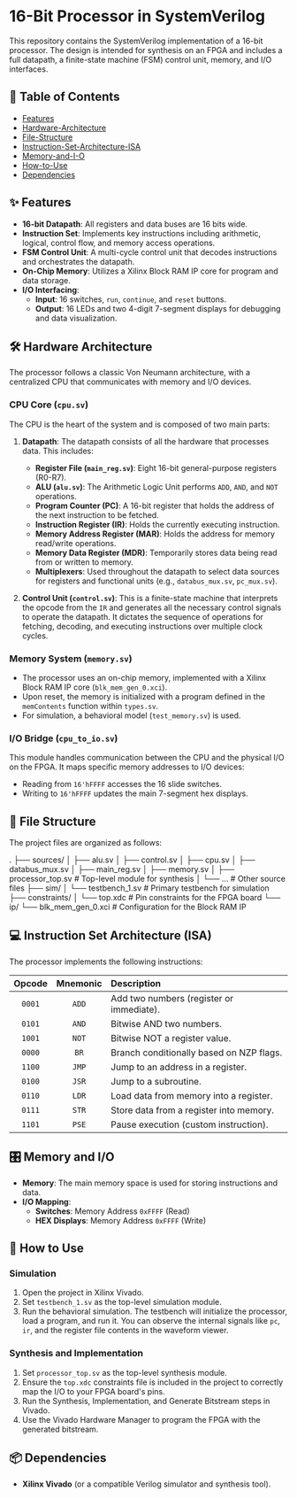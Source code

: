 # 16-Bit Processor in SystemVerilog

This repository contains the SystemVerilog implementation of a 16-bit processor. The design is intended for synthesis on an FPGA and includes a full datapath, a finite-state machine (FSM) control unit, memory, and I/O interfaces.

## 📝 Table of Contents
- [Features](#-features)
- [Hardware-Architecture](#-hardware-architecture)
- [File-Structure](#-file-structure)
- [Instruction-Set-Architecture-ISA](#-instruction-set-architecture-isa)
- [Memory-and-I-O](#-memory-and-i-o)
- [How-to-Use](#-how-to-use)
- [Dependencies](#-dependencies)

## ✨ Features
- **16-bit Datapath**: All registers and data buses are 16 bits wide.
- **Instruction Set**: Implements key instructions including arithmetic, logical, control flow, and memory access operations.
- **FSM Control Unit**: A multi-cycle control unit that decodes instructions and orchestrates the datapath.
- **On-Chip Memory**: Utilizes a Xilinx Block RAM IP core for program and data storage.
- **I/O Interfacing**:
    - **Input**: 16 switches, `run`, `continue`, and `reset` buttons.
    - **Output**: 16 LEDs and two 4-digit 7-segment displays for debugging and data visualization.

## 🛠️ Hardware Architecture
The processor follows a classic Von Neumann architecture, with a centralized CPU that communicates with memory and I/O devices.

### CPU Core (`cpu.sv`)
The CPU is the heart of the system and is composed of two main parts:

1.  **Datapath**: The datapath consists of all the hardware that processes data. This includes:
    * **Register File (`main_reg.sv`)**: Eight 16-bit general-purpose registers (R0-R7).
    * **ALU (`alu.sv`)**: The Arithmetic Logic Unit performs `ADD`, `AND`, and `NOT` operations.
    * **Program Counter (PC)**: A 16-bit register that holds the address of the next instruction to be fetched.
    * **Instruction Register (IR)**: Holds the currently executing instruction.
    * **Memory Address Register (MAR)**: Holds the address for memory read/write operations.
    * **Memory Data Register (MDR)**: Temporarily stores data being read from or written to memory.
    * **Multiplexers**: Used throughout the datapath to select data sources for registers and functional units (e.g., `databus_mux.sv`, `pc_mux.sv`).

2.  **Control Unit (`control.sv`)**: This is a finite-state machine that interprets the opcode from the `IR` and generates all the necessary control signals to operate the datapath. It dictates the sequence of operations for fetching, decoding, and executing instructions over multiple clock cycles.

### Memory System (`memory.sv`)
- The processor uses an on-chip memory, implemented with a Xilinx Block RAM IP core (`blk_mem_gen_0.xci`).
- Upon reset, the memory is initialized with a program defined in the `memContents` function within `types.sv`.
- For simulation, a behavioral model (`test_memory.sv`) is used.

### I/O Bridge (`cpu_to_io.sv`)
This module handles communication between the CPU and the physical I/O on the FPGA. It maps specific memory addresses to I/O devices:
- Reading from `16'hFFFF` accesses the 16 slide switches.
- Writing to `16'hFFFF` updates the main 7-segment hex displays.

## 📁 File Structure
The project files are organized as follows:


.
├── sources/
│   ├── alu.sv
│   ├── control.sv
│   ├── cpu.sv
│   ├── databus_mux.sv
│   ├── main_reg.sv
│   ├── memory.sv
│   ├── processor_top.sv  # Top-level module for synthesis
│   └── ...               # Other source files
├── sim/
│   └── testbench_1.sv    # Primary testbench for simulation
├── constraints/
│   └── top.xdc           # Pin constraints for the FPGA board
└── ip/
└── blk_mem_gen_0.xci # Configuration for the Block RAM IP


## 💻 Instruction Set Architecture (ISA)
The processor implements the following instructions:

| Opcode | Mnemonic | Description                               |
| :----: | :------: | :---------------------------------------- |
| `0001` | `ADD`    | Add two numbers (register or immediate).  |
| `0101` | `AND`    | Bitwise AND two numbers.                  |
| `1001` | `NOT`    | Bitwise NOT a register value.             |
| `0000` | `BR`     | Branch conditionally based on NZP flags.  |
| `1100` | `JMP`    | Jump to an address in a register.         |
| `0100` | `JSR`    | Jump to a subroutine.                     |
| `0110` | `LDR`    | Load data from memory into a register.    |
| `0111` | `STR`    | Store data from a register into memory.   |
| `1101` | `PSE`    | Pause execution (custom instruction).     |


## 🎛️ Memory and I/O
- **Memory**: The main memory space is used for storing instructions and data.
- **I/O Mapping**:
    - **Switches**: Memory Address `0xFFFF` (Read)
    - **HEX Displays**: Memory Address `0xFFFF` (Write)

## 🚀 How to Use

### Simulation
1.  Open the project in Xilinx Vivado.
2.  Set `testbench_1.sv` as the top-level simulation module.
3.  Run the behavioral simulation. The testbench will initialize the processor, load a program, and run it. You can observe the internal signals like `pc`, `ir`, and the register file contents in the waveform viewer.

### Synthesis and Implementation
1.  Set `processor_top.sv` as the top-level synthesis module.
2.  Ensure the `top.xdc` constraints file is included in the project to correctly map the I/O to your FPGA board's pins.
3.  Run the Synthesis, Implementation, and Generate Bitstream steps in Vivado.
4.  Use the Vivado Hardware Manager to program the FPGA with the generated bitstream.

## 📦 Dependencies
- **Xilinx Vivado** (or a compatible Verilog simulator and synthesis tool).
